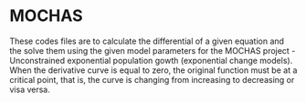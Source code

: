 # MOCHAS

These codes files are to calculate the differential of a given equation and the solve them using the given model parameters for the MOCHAS project - Unconstrained exponential population gowth (exponential change models). 
When the derivative curve is equal to zero, the original function must be at a critical point, that is, the curve is changing from increasing to decreasing or visa versa.
